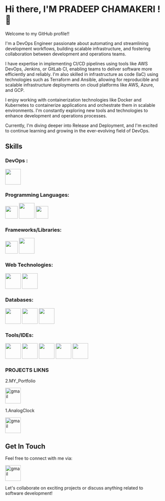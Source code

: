# Hi there, I'M PRADEEP CHAMAKERI  ! 👋

Welcome to my GitHub profile!!

 I'm a DevOps Engineer passionate about automating and streamlining development workflows, building scalable infrastructure, and fostering collaboration between development and operations teams.

I have expertise in implementing CI/CD pipelines using tools like AWS DevOps, Jenkins, or GitLab CI, enabling teams to deliver software more efficiently and reliably. I'm also skilled in infrastructure as code (IaC) using technologies such as Terraform and Ansible, allowing for reproducible and scalable infrastructure deployments on cloud platforms like AWS, Azure, and GCP.

I enjoy working with containerization technologies like Docker and Kubernetes to containerize applications and orchestrate them in scalable environments. I'm constantly exploring new tools and technologies to enhance development and operations processes.

Currently, I'm diving deeper into Release and Deployment, and I'm excited to continue learning and growing in the ever-evolving field of DevOps.

## Skills


### DevOps :
<code><img height="50" src="https://shorturl.at/D6e1W"></code>


### Programming Languages:

<code><img height="40" src="https://shorturl.at/7fUrD"></code>
<code><img height="50" src="https://logolook.net/wp-content/uploads/2022/11/Java-Logo.png"></code>
<code><img height="40" src="https://logos-world.net/wp-content/uploads/2023/02/JavaScript-Logo.png"></code>

### Frameworks/Libraries:
<code><img height="40" src="https://encrypted-tbn0.gstatic.com/images?q=tbn:ANd9GcR3fjbk_b3NiKPCzjecuzGVzLk7pTqbDmfPOg&usqp=CAU"></code>
<code><img height="50" src="https://shorturl.at/PI3CS"></code>

### Web Technologies:
<code><img height="50" src="https://brandslogos.com/wp-content/uploads/images/large/css-logo.png"></code>
<code><img height="50" src="https://encrypted-tbn0.gstatic.com/images?q=tbn:ANd9GcQ_wl2XZnNL5oTS_TSbsCiP_31dYtApXMMrXg&usqp=CAU"></code>

### Databases:
<code><img height="50" src="https://1000logos.net/wp-content/uploads/2020/08/PostgreSQL-Logo.png"></code>
<code><img height="50" src="https://w7.pngwing.com/pngs/717/111/png-transparent-mysql-round-logo-tech-companies-thumbnail.png"></code>
<code><img height="50" src="https://encrypted-tbn0.gstatic.com/images?q=tbn:ANd9GcSF6DUtfL8zxIDJBMcqIVWw-8fw2cEgTVbdsg&usqp=CAU"></code>

### Tools/IDEs:
<code><img height="50" src="https://encrypted-tbn0.gstatic.com/images?q=tbn:ANd9GcSwO6cTnYdmnXj5vR0M4o0a2jUKsPCIiyYIWw&usqp=CAU"></code>
<code><img height="50" src="https://encrypted-tbn0.gstatic.com/images?q=tbn:ANd9GcSfMFtY4F4eNbIJuHkrGXpAgsEXzVKgOQFUpg&usqp=CAU"></code>
<code><img height="50" src="https://encrypted-tbn0.gstatic.com/images?q=tbn:ANd9GcSO7gwHo5MiwvKdGZ-LqEEvHkaeGB7YA_6Z6w&usqp=CAU"></code>
<code><img height="50" src="https://netapp.io/wp-content/uploads/2018/05/ansible.png"></code>
<code><img height="50" src="https://shorturl.at/44iB5"></code>

### PROJECTS LIKNS
2.MY_Portfolio
<p> <a href= https://impradeep24.github.io/myportfolio.github.io/ target="_blank"><i class="fa fa-envelope"></i> <img img height="50" alt="gmail" src="https://t4.ftcdn.net/jpg/04/58/98/25/360_F_458982556_rY91aQnf50X9alQ9FdW99R8sfjhuoVk8.jpg"></a> </p>


1.AnalogClock
<p> <a href=https://impradeep24.github.io/Analog-clock.github.io/ target="_blank"><i class="fa fa-envelope"></i> <img height="50" alt="gmail" src="https://t4.ftcdn.net/jpg/04/58/98/25/360_F_458982556_rY91aQnf50X9alQ9FdW99R8sfjhuoVk8.jpg"></a> </p>

## Get In Touch

Feel free to connect with me via:

<p> <a href="mailto:pradeepchamakeri.work@gmail.com"><i class="fa fa-envelope"></i> <img img height="50" alt="gmail" src="https://img.shields.io/badge/Email-%230077B5.svg?&style=for-the-badge&logo=Mail&logoColor=white"></a> </p>

Let's collaborate on exciting projects or discuss anything related to software development!
